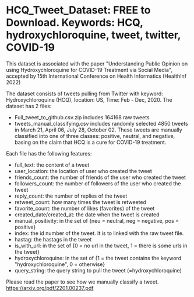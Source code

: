 # HCQ_Tweet_Dataset: FREE to Download. Keywords: HCQ, hydroxychloroquine, tweet, twitter, COVID-19

This dataset is associated with the paper "Understanding Public Opinion on using Hydroxychloroquine for COVID-19 Treatment via Social Media", accepted by 15th International Conference on Health Informatics (HealthInf 2022)

The dataset consists of tweets pulling from Twitter with keyword: Hydroxychloroquine (HCQ), location:  US, Time: Feb - Dec, 2020.
The dataset has 2 files:
+ Full_tweet_to_github.csv.zip includes 164168 raw tweets
+ tweets_manual_classifying.csv includes randomly selected 4850 tweets in March 21, April 06, July 28, October 02. These tweets are manually classified into one of three classes: positive, neutral, and negative, basing on the claim that HCQ is a cure for COVID-19 treatment.

Each file has the following features:
+ full_text: the content of a tweet
+ user_location: the location of user who created the tweet
+ friends_count: the number of friends of the user who created the tweet
+ followers_count: the number of followers of the user who created the tweet
+ reply_count: the number of replies of the tweet
+ retweet_count: how many times the tweet is retweeted
+ favorite_count: the number of likes (favorites) of the tweet
+ created_date/created_at: the date when the tweet is created
+ manual_positivity: in the set of {neu = neutral, neg = negative, pos = positive}
+ index: the id number of the tweet. It is to linked with the raw tweet file.
+ hastag: the hastags in the tweet
+ is_with_url: in the set of {0 = no url in the tweet, 1 = there is some urls in the tweet}
+ hydroxychloroquine: in the set of {1 = the tweet contains the keyword "hydroxychloroquine", 0 = otherwise}
+ query_string: the query string to pull the tweet (=hydroxychloroquine)

Please read the paper to see how we manually classify a tweet.
https://arxiv.org/pdf/2201.00237.pdf

